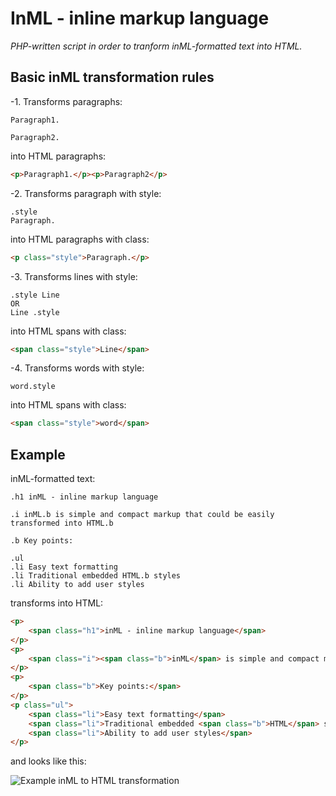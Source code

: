 # InML - inline markup language

*PHP-written script in order to tranform inML-formatted text into HTML.*

## Basic inML transformation rules

-1. Transforms paragraphs:

```text
Paragraph1.

Paragraph2.
```

into HTML paragraphs:

```html
<p>Paragraph1.</p><p>Paragraph2</p>
```

-2. Transforms paragraph with style:

```text
.style
Paragraph.
```

into HTML paragraphs with class:

```html
<p class="style">Paragraph.</p>
```

-3. Transforms lines with style:

```text
.style Line
OR
Line .style
```

into HTML spans with class:

```html
<span class="style">Line</span>
```

-4. Transforms words with style:

```text
word.style
```

into HTML spans with class:

```html
<span class="style">word</span>
```

## Example

inML-formatted text:

```text
.h1 inML - inline markup language

.i inML.b is simple and compact markup that could be easily transformed into HTML.b

.b Key points:

.ul
.li Easy text formatting
.li Traditional embedded HTML.b styles
.li Ability to add user styles
```

transforms into HTML:

```html
<p>
    <span class="h1">inML - inline markup language</span>
</p>
<p>
    <span class="i"><span class="b">inML</span> is simple and compact markup that could be easily transformed into <span class="b">HTML</span></span>
</p>
<p>
    <span class="b">Key points:</span>
</p>
<p class="ul">
    <span class="li">Easy text formatting</span>
    <span class="li">Traditional embedded <span class="b">HTML</span> styles</span>
    <span class="li">Ability to add user styles</span>
</p>
```

and looks like this:

![Example inML to HTML transformation](https://raw.github.com/ptrofimov/inml/master/examples/example.png)
